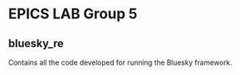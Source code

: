 # EPICS LAB Group 5

## bluesky_re
Contains all the code developed for running the Bluesky framework.


